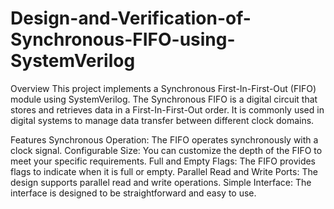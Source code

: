# Design-and-Verification-of-Synchronous-FIFO-using-SystemVerilog
Overview
This project implements a Synchronous First-In-First-Out (FIFO) module using SystemVerilog. The Synchronous FIFO is a digital circuit that stores and retrieves data in a First-In-First-Out order. It is commonly used in digital systems to manage data transfer between different clock domains.

Features
Synchronous Operation: The FIFO operates synchronously with a clock signal.
Configurable Size: You can customize the depth of the FIFO to meet your specific requirements.
Full and Empty Flags: The FIFO provides flags to indicate when it is full or empty.
Parallel Read and Write Ports: The design supports parallel read and write operations.
Simple Interface: The interface is designed to be straightforward and easy to use.
